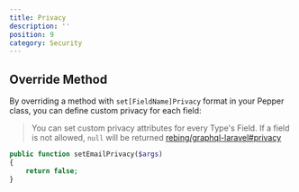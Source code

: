 ```yaml
---
title: Privacy
description: ''
position: 9
category: Security
---
```


## Override Method

By overriding a method with `set[FieldName]Privacy` format in your Pepper class, you can define custom privacy for each field:

> You can set custom privacy attributes for every Type's Field. If a field is not allowed, `null` will be returned [rebing/graphql-laravel#privacy](https://github.com/rebing/graphql-laravel#privacy)

```php
public function setEmailPrivacy($args)
{
    return false;
}
```
